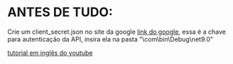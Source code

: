 # ANTES DE TUDO:

Crie um client_secret.json no site da google [link do google](https://console.cloud.google.com/apis/library/sheets.googleapis.com?hl=pt-BR&inv=1&invt=Ab05IA), essa é a chave para autenticação da API, insira ela na pasta "\com\bin\Debug\net9.0"

[tutorial em inglês do youtube](https://www.youtube.com/watch?v=afTiNU6EoA8)
